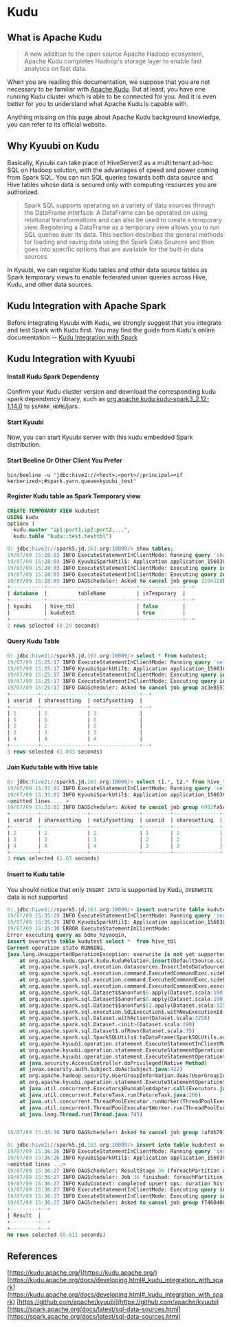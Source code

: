 <!--
- Licensed to the Apache Software Foundation (ASF) under one or more
- contributor license agreements.  See the NOTICE file distributed with
- this work for additional information regarding copyright ownership.
- The ASF licenses this file to You under the Apache License, Version 2.0
- (the "License"); you may not use this file except in compliance with
- the License.  You may obtain a copy of the License at
-
-   http://www.apache.org/licenses/LICENSE-2.0
-
- Unless required by applicable law or agreed to in writing, software
- distributed under the License is distributed on an "AS IS" BASIS,
- WITHOUT WARRANTIES OR CONDITIONS OF ANY KIND, either express or implied.
- See the License for the specific language governing permissions and
- limitations under the License.
-->

# Kudu

## What is Apache Kudu

> A new addition to the open source Apache Hadoop ecosystem, Apache Kudu completes Hadoop's storage layer to enable fast analytics on fast data.

When you are reading this documentation, we suppose that you are not necessary to be familiar with [Apache Kudu](https://kudu.apache.org/). But at least, you have one running Kudu cluster which is able to be connected for you. And it is even better for you to understand what Apache Kudu is capable with.

Anything missing on this page about Apache Kudu background knowledge, you can refer to its official website.

## Why Kyuubi on Kudu

Basically, Kyuubi can take place of HiveServer2 as a multi tenant ad-hoc SQL on Hadoop solution, with the advantages of speed and power coming from Spark SQL. You can run SQL queries towards both data source and Hive tables whose data is secured only with computing resources you are authorized.

> Spark SQL supports operating on a variety of data sources through the DataFrame interface. A DataFrame can be operated on using relational transformations and can also be used to create a temporary view. Registering a DataFrame as a temporary view allows you to run SQL queries over its data. This section describes the general methods for loading and saving data using the Spark Data Sources and then goes into specific options that are available for the built-in data sources.

In Kyuubi, we can register Kudu tables and other data source tables as Spark temporary views to enable federated union queries across Hive, Kudu, and other data sources.

## Kudu Integration with Apache Spark

Before integrating Kyuubi with Kudu, we strongly suggest that you integrate and test Spark with Kudu first. You may find the guide from Kudu's online documentation -- [Kudu Integration with Spark](https://kudu.apache.org/docs/developing.html#_kudu_integration_with_spark)

## Kudu Integration with Kyuubi

#### Install Kudu Spark Dependency

Confirm your Kudu cluster version and download the corresponding kudu spark dependency library, such as [org.apache.kudu:kudu-spark3_2.12-1.14.0](https://repo1.maven.org/maven2/org/apache/kudu/kudu-spark3_2.12/1.14.0/kudu-spark3_2.12-1.14.0.jar) to `$SPARK_HOME`/jars.

#### Start Kyuubi

Now, you can start Kyuubi server with this kudu embedded Spark distribution.

#### Start Beeline Or Other Client You Prefer

```shell
bin/beeline -u 'jdbc:hive2://<host>:<port>/;principal=<if kerberized>;#spark.yarn.queue=kyuubi_test'
```

#### Register Kudu table as Spark Temporary view

```sql
CREATE TEMPORARY VIEW kudutest
USING kudu
options ( 
  kudu.master "ip1:port1,ip2:port2,...",
  kudu.table "kudu::test.testtbl")
```

```sql
0: jdbc:hive2://spark5.jd.163.org:10009/> show tables;
19/07/09 15:28:03 INFO ExecuteStatementInClientMode: Running query 'show tables' with 1104328b-515c-4f8b-8a68-1c0b202bc9ed
19/07/09 15:28:03 INFO KyuubiSparkUtil$: Application application_1560304876299_3805060 has been activated
19/07/09 15:28:03 INFO ExecuteStatementInClientMode: Executing query in incremental mode, running 1 jobs before optimization
19/07/09 15:28:03 INFO ExecuteStatementInClientMode: Executing query in incremental mode, running 1 jobs without optimization
19/07/09 15:28:03 INFO DAGScheduler: Asked to cancel job group 1104328b-515c-4f8b-8a68-1c0b202bc9ed
+-----------+-----------------------------+--------------+--+
| database  |          tableName          | isTemporary  |
+-----------+-----------------------------+--------------+--+
| kyuubi    | hive_tbl                    | false        |
|           | kudutest                    | true         |
+-----------+-----------------------------+--------------+--+
2 rows selected (0.29 seconds)
```

#### Query Kudu Table

```sql
0: jdbc:hive2://spark5.jd.163.org:10009/> select * from kudutest;
19/07/09 15:25:17 INFO ExecuteStatementInClientMode: Running query 'select * from kudutest' with ac3e8553-0d79-4c57-add1-7d3ffe34ba16
19/07/09 15:25:17 INFO KyuubiSparkUtil$: Application application_1560304876299_3805060 has been activated
19/07/09 15:25:17 INFO ExecuteStatementInClientMode: Executing query in incremental mode, running 3 jobs before optimization
19/07/09 15:25:17 INFO ExecuteStatementInClientMode: Executing query in incremental mode, running 3 jobs without optimization
19/07/09 15:25:17 INFO DAGScheduler: Asked to cancel job group ac3e8553-0d79-4c57-add1-7d3ffe34ba16
+---------+---------------+----------------+--+
| userid  | sharesetting  | notifysetting  |
+---------+---------------+----------------+--+
| 1       | 1             | 1              |
| 5       | 5             | 5              |
| 2       | 2             | 2              |
| 3       | 3             | 3              |
| 4       | 4             | 4              |
+---------+---------------+----------------+--+
5 rows selected (1.083 seconds)
```

#### Join Kudu table with Hive table

```sql
0: jdbc:hive2://spark5.jd.163.org:10009/> select t1.*, t2.* from hive_tbl t1 join kudutest t2 on t1.userid=t2.userid+1;
19/07/09 15:31:01 INFO ExecuteStatementInClientMode: Running query 'select t1.*, t2.* from hive_tbl t1 join kudutest t2 on t1.userid=t2.userid+1' with 6982fa5c-29fa-49be-a5bf-54c935bbad18
19/07/09 15:31:01 INFO KyuubiSparkUtil$: Application application_1560304876299_3805060 has been activated
<omitted lines.... >
19/07/09 15:31:01 INFO DAGScheduler: Asked to cancel job group 6982fa5c-29fa-49be-a5bf-54c935bbad18
+---------+---------------+----------------+---------+---------------+----------------+--+
| userid  | sharesetting  | notifysetting  | userid  | sharesetting  | notifysetting  |
+---------+---------------+----------------+---------+---------------+----------------+--+
| 2       | 2             | 2              | 1       | 1             | 1              |
| 3       | 3             | 3              | 2       | 2             | 2              |
| 4       | 4             | 4              | 3       | 3             | 3              |
+---------+---------------+----------------+---------+---------------+----------------+--+
3 rows selected (1.63 seconds)
```

#### Insert to Kudu table

You should notice that only `INSERT INTO` is supported by Kudu, `OVERWRITE` data is not supported

```sql
0: jdbc:hive2://spark5.jd.163.org:10009/> insert overwrite table kudutest select *  from hive_tbl;
19/07/09 15:35:29 INFO ExecuteStatementInClientMode: Running query 'insert overwrite table kudutest select *  from hive_tbl' with 1afdb791-1aa7-4ceb-8ba8-ff53c17615d1
19/07/09 15:35:29 INFO KyuubiSparkUtil$: Application application_1560304876299_3805060 has been activated
19/07/09 15:35:30 ERROR ExecuteStatementInClientMode:
Error executing query as bdms_hzyaoqin,
insert overwrite table kudutest select *  from hive_tbl
Current operation state RUNNING,
java.lang.UnsupportedOperationException: overwrite is not yet supported
	at org.apache.kudu.spark.kudu.KuduRelation.insert(DefaultSource.scala:424)
	at org.apache.spark.sql.execution.datasources.InsertIntoDataSourceCommand.run(InsertIntoDataSourceCommand.scala:42)
	at org.apache.spark.sql.execution.command.ExecutedCommandExec.sideEffectResult$lzycompute(commands.scala:70)
	at org.apache.spark.sql.execution.command.ExecutedCommandExec.sideEffectResult(commands.scala:68)
	at org.apache.spark.sql.execution.command.ExecutedCommandExec.executeCollect(commands.scala:79)
	at org.apache.spark.sql.Dataset$$anonfun$6.apply(Dataset.scala:190)
	at org.apache.spark.sql.Dataset$$anonfun$6.apply(Dataset.scala:190)
	at org.apache.spark.sql.Dataset$$anonfun$52.apply(Dataset.scala:3259)
	at org.apache.spark.sql.execution.SQLExecution$.withNewExecutionId(SQLExecution.scala:77)
	at org.apache.spark.sql.Dataset.withAction(Dataset.scala:3258)
	at org.apache.spark.sql.Dataset.<init>(Dataset.scala:190)
	at org.apache.spark.sql.Dataset$.ofRows(Dataset.scala:75)
	at org.apache.spark.sql.SparkSQLUtils$.toDataFrame(SparkSQLUtils.scala:39)
	at org.apache.kyuubi.operation.statement.ExecuteStatementInClientMode.execute(ExecuteStatementInClientMode.scala:152)
	at org.apache.kyuubi.operation.statement.ExecuteStatementOperation$$anon$1$$anon$2.run(ExecuteStatementOperation.scala:74)
	at org.apache.kyuubi.operation.statement.ExecuteStatementOperation$$anon$1$$anon$2.run(ExecuteStatementOperation.scala:70)
	at java.security.AccessController.doPrivileged(Native Method)
	at javax.security.auth.Subject.doAs(Subject.java:422)
	at org.apache.hadoop.security.UserGroupInformation.doAs(UserGroupInformation.java:1698)
	at org.apache.kyuubi.operation.statement.ExecuteStatementOperation$$anon$1.run(ExecuteStatementOperation.scala:70)
	at java.util.concurrent.Executors$RunnableAdapter.call(Executors.java:511)
	at java.util.concurrent.FutureTask.run(FutureTask.java:266)
	at java.util.concurrent.ThreadPoolExecutor.runWorker(ThreadPoolExecutor.java:1142)
	at java.util.concurrent.ThreadPoolExecutor$Worker.run(ThreadPoolExecutor.java:617)
	at java.lang.Thread.run(Thread.java:745)


19/07/09 15:35:30 INFO DAGScheduler: Asked to cancel job group 1afdb791-1aa7-4ceb-8ba8-ff53c17615d1

```

```sql
0: jdbc:hive2://spark5.jd.163.org:10009/> insert into table kudutest select * from hive_tbl;
19/07/09 15:36:26 INFO ExecuteStatementInClientMode: Running query 'insert into table kudutest select *  from hive_tbl' with f7460400-0564-4f98-93b6-ad76e579e7af
19/07/09 15:36:26 INFO KyuubiSparkUtil$: Application application_1560304876299_3805060 has been activated
<omitted lines ...>
19/07/09 15:36:27 INFO DAGScheduler: ResultStage 36 (foreachPartition at KuduContext.scala:332) finished in 0.322 s
19/07/09 15:36:27 INFO DAGScheduler: Job 36 finished: foreachPartition at KuduContext.scala:332, took 0.324586 s
19/07/09 15:36:27 INFO KuduContext: completed upsert ops: duration histogram: 33.333333333333336%: 2ms, 66.66666666666667%: 64ms, 100.0%: 102ms, 100.0%: 102ms
19/07/09 15:36:27 INFO ExecuteStatementInClientMode: Executing query in incremental mode, running 1 jobs before optimization
19/07/09 15:36:27 INFO ExecuteStatementInClientMode: Executing query in incremental mode, running 1 jobs without optimization
19/07/09 15:36:27 INFO DAGScheduler: Asked to cancel job group f7460400-0564-4f98-93b6-ad76e579e7af
+---------+--+
| Result  |
+---------+--+
+---------+--+
No rows selected (0.611 seconds)
```

## References

[https://kudu.apache.org/](https://kudu.apache.org/)
[https://kudu.apache.org/docs/developing.html#_kudu_integration_with_spark](https://kudu.apache.org/docs/developing.html#_kudu_integration_with_spark)
[https://github.com/apache/kyuubi](https://github.com/apache/kyuubi)
[https://spark.apache.org/docs/latest/sql-data-sources.html](https://spark.apache.org/docs/latest/sql-data-sources.html)
